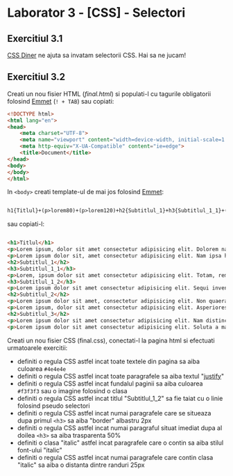 # Laborator 3 - [CSS] - Selectori

## Exercitiul 3.1

[CSS Diner](https://flukeout.github.io/) ne ajuta sa invatam selectorii CSS. Hai sa ne jucam!

## Exercitiul 3.2

 Creati un nou fisier HTML (*final.html*) si populati-l cu tagurile obligatorii folosind [Emmet](https://emmet.io/)
 (``
 ! + TAB
 ``)
 sau copiati:

```html
<!DOCTYPE html>
<html lang="en">
<head>
    <meta charset="UTF-8">
    <meta name="viewport" content="width=device-width, initial-scale=1.0">
    <meta http-equiv="X-UA-Compatible" content="ie=edge">
    <title>Document</title>
</head>
<body>
</body>
</html>
 ```

In ``<body>`` creati template-ul de mai jos folosind [Emmet](https://emmet.io/):

```html

h1{Titlul}+(p>lorem80)+(p>lorem120)+h2{Subtitlul_1}+h3{Subtitlul_1_1}+(p>lorem170)+h3{Subtitlul_1_2}+(p>lorem70)+h2{Subtitlul_2}+(p>lorem50)+(p>lorem140)+h2{Subtitlul_3}+(p>lorem150)+(p>lorem210)

```

sau copiati-l:

```html

<h1>Titlul</h1>
<p>Lorem ipsum, dolor sit amet consectetur adipisicing elit. Dolorem natus animi provident id quam consequuntur est similique neque, ducimus, assumenda corrupti? Consequuntur eius aperiam ipsa rem dolor nostrum ad quasi recusandae, vitae vel ullam voluptas incidunt necessitatibus similique reprehenderit possimus, iure, sed eos consequatur? Dicta in nobis quaerat, suscipit sint officia! Nesciunt nemo magnam culpa porro adipisci totam quos possimus aliquam velit! Fugit ipsam distinctio maxime eligendi quidem laudantium vero maiores adipisci necessitatibus corrupti nihil ullam, quis quaerat, aspernatur error?</p>
<p>Lorem ipsum dolor sit, amet consectetur adipisicing elit. Nam ipsa hic omnis porro sunt dolor in? Veritatis placeat odit mollitia reiciendis harum porro eum eligendi alias eos iusto accusantium sint provident reprehenderit hic dolorum sequi, adipisci doloribus numquam eveniet vitae. Fugit delectus reiciendis a deleniti, commodi vitae earum sed molestiae laboriosam nam. Doloremque repudiandae minus consectetur laborum dicta odit, at nulla ullam ut! Assumenda, a eaque, similique rerum aut debitis placeat, porro modi culpa incidunt quod cumque. Enim incidunt dolore a velit provident quasi error ipsa possimus illum officia! Rerum eligendi temporibus quam sequi suscipit architecto harum voluptatem impedit beatae laboriosam quasi labore, dicta eos unde necessitatibus ad nostrum? Consequatur facere dolorum rerum minima blanditiis unde excepturi porro, quod earum.</p>
<h2>Subtitlul_1</h2>
<h3>Subtitlul_1_1</h3>
<p>Lorem, ipsum dolor sit amet consectetur adipisicing elit. Totam, rem eum dolores ipsa adipisci odio consequatur quaerat omnis maxime optio possimus fugiat labore? Id totam consectetur iste, delectus, reprehenderit mollitia odit odio, laudantium dignissimos libero qui molestiae repellat nesciunt temporibus. Laudantium vero iure adipisci excepturi deserunt, architecto voluptate deleniti! Labore nesciunt enim quam ipsam, suscipit excepturi rem magnam. Eius corrupti aut inventore a voluptates, esse, et aspernatur tempore culpa facere ad soluta quo architecto explicabo nemo autem repudiandae. Recusandae odit praesentium a eligendi porro sequi, vel nam, temporibus saepe magnam, tempore officiis labore sunt ea natus necessitatibus eum voluptas quam tenetur ducimus commodi. Facilis incidunt ab quam non autem blanditiis doloribus inventore nulla laudantium rem, provident itaque iusto eaque, consectetur dolore molestias nostrum dolores maxime? Vitae numquam repellat fugit exercitationem dolorum quam est blanditiis natus placeat, dolorem ipsa porro asperiores! Non et aut, aperiam beatae facere minima debitis voluptate aspernatur dolorem dolor illo corrupti maiores adipisci perferendis, esse ea. Corrupti, vitae assumenda. Delectus pariatur neque praesentium in magni suscipit modi?</p>
<h3>Subtitlul_1_2</h3>
<p>Lorem ipsum dolor sit amet consectetur adipisicing elit. Sequi inventore necessitatibus quod aspernatur quibusdam accusamus expedita nisi nam corrupti, voluptatibus adipisci illo, laboriosam doloribus unde saepe ipsum quo at tempore fugiat, id consectetur enim aut iusto voluptate. Dolor, perferendis esse? Expedita quia tenetur omnis sequi repudiandae quisquam debitis voluptas tempora aspernatur? Voluptas porro cum aut modi alias? Non perspiciatis expedita ipsam. Saepe doloribus deserunt assumenda illo quasi voluptates, mollitia labore.</p>
<h2>Subtitlul_2</h2>
<p>Lorem ipsum dolor sit amet, consectetur adipisicing elit. Non quaerat facere numquam repudiandae neque enim suscipit sapiente. Alias reiciendis voluptate aliquid velit assumenda vero autem eos reprehenderit enim in aperiam fugit iure ipsum excepturi provident, magni laborum tenetur repellat quasi perspiciatis? Distinctio cumque reprehenderit facilis autem molestiae quia laborum! Tempore?</p>
<p>Lorem ipsum, dolor sit amet consectetur adipisicing elit. Asperiores vero recusandae tempore expedita dolorum ratione possimus? Quos id veritatis eaque blanditiis assumenda necessitatibus in. Eligendi dolorem aspernatur enim eos adipisci dignissimos error laborum iure illum facere, amet, cupiditate laudantium quisquam nulla harum nemo reprehenderit eum consequuntur, recusandae suscipit aliquam a. Repellat suscipit necessitatibus debitis quam voluptatum soluta quos enim placeat exercitationem. Deleniti aliquam est obcaecati veritatis quisquam perspiciatis repellat debitis dolore, nisi et repudiandae aut a suscipit sapiente. Corporis molestiae sequi vel magnam accusamus reiciendis optio quod, error aliquam nostrum natus earum consequuntur facilis cumque omnis? Quos odit vero dolor debitis neque eius, iste nobis, recusandae blanditiis quas modi quisquam deleniti quibusdam quam incidunt. Itaque, voluptatum aut fugiat optio velit consequuntur non hic beatae amet, delectus suscipit? Corporis, omnis? Qui voluptates perferendis fugit quasi soluta sed minima perspiciatis. Voluptas, nesciunt.</p>
<h2>Subtitlul_3</h2>
<p>Lorem ipsum dolor sit amet consectetur adipisicing elit. Nam distinctio expedita eaque laudantium quis saepe aperiam suscipit excepturi aspernatur provident reprehenderit voluptatum, placeat mollitia. Voluptatem fuga voluptates beatae unde debitis at amet nam odio quibusdam eaque maiores molestias, laborum obcaecati ea cum optio alias facere quaerat eum. Nisi natus ab minus eveniet commodi, consectetur qui, similique vitae a labore veritatis amet adipisci voluptate debitis dicta aspernatur reprehenderit unde. Iure, eum. Corporis, quo. Rem dolor beatae minima maxime? Pariatur eos ipsa odio quibusdam vitae, iusto est laudantium repellat placeat, aperiam, quis voluptatum dolorem autem soluta rem earum sequi! Excepturi recusandae delectus fugiat consequatur veniam necessitatibus repudiandae expedita, modi praesentium. Dignissimos officiis ipsum doloremque facilis aliquid, eaque vitae ad repudiandae at voluptatum non dolorem aut deserunt eveniet ex accusantium eos enim aliquam numquam quod quae sint distinctio nam! Necessitatibus, alias molestias inventore consectetur, rem accusamus recusandae iste illum dolor nisi laborum temporibus.</p>
<p>Lorem ipsum dolor sit amet consectetur adipisicing elit. Soluta a magnam dignissimos voluptate architecto cumque et eos quis aliquid at voluptates, facere dicta delectus error numquam accusantium odit minus consequuntur ipsa excepturi nihil praesentium unde. Quidem alias vitae harum nulla quam distinctio exercitationem perferendis non, ratione omnis deleniti. Eum, consequuntur veniam. Sequi dolorem excepturi voluptas sunt explicabo itaque facilis exercitationem et eaque, dolore rem harum illo dolorum vero. Dicta sit aspernatur cumque illo ipsam omnis voluptatem ea earum eveniet! Cupiditate iure eius debitis laboriosam, autem labore, sapiente velit rerum perspiciatis cum dolorum optio officia aperiam omnis fuga iste quaerat nostrum repudiandae dignissimos quam libero! Quod eligendi reprehenderit illo facere dolor animi eveniet itaque error atque nihil. Enim, natus harum nihil repudiandae cum, voluptatem in facilis quasi numquam rerum voluptate similique amet sequi totam omnis illo doloribus eligendi ea excepturi quam aut asperiores ducimus maiores quo? Vero adipisci praesentium dolorem in debitis ratione voluptate quod dicta quam enim! Perferendis aspernatur asperiores voluptas molestiae ab adipisci dolorum quam deleniti fuga. Nihil, ducimus. Ut sed, labore officia incidunt cum natus eius modi ducimus at cumque nulla vitae expedita perspiciatis rerum soluta amet quos doloremque nesciunt nostrum numquam veritatis ex facilis asperiores. Officia commodi eum reprehenderit tempora? Dignissimos sunt vero optio laudantium cum tenetur?</p>

```

 Creati un nou fisier CSS (final.css), conectati-l la pagina html si efectuati urmatoarele exercitii:

* definiti o regula CSS astfel incat toate textele din pagina sa aiba culoarea ``#4e4e4e``
* definiti o regula CSS astfel incat toate paragrafele sa aiba textul "[justify](https://practicaltypography.com/justified-text.html)"
* definiti o regula CSS astfel incat fundalul paginii sa aiba culoarea ``#f3f3f3`` sau o imagine folosind o clasa
* definiti o regula CSS astfel incat titlul "Subtitlul_1_2" sa fie taiat cu o linie folosind pseudo selectori
* definiti o regula CSS astfel incat numai paragrafele care se situeaza dupa primul ``<h3>`` sa aiba "border" albastru 2px
* definiti o regula CSS astfel incat numai paragraful situat imediat dupa al doilea ``<h3>`` sa aiba trasparenta 50%
* definiti o clasa "italic" astfel incat paragrafele care o contin sa aiba stilul font-ului "italic"
* definiti o regula CSS astfel incat numai paragrafele care contin clasa "italic" sa aiba o distanta dintre randuri 25px
